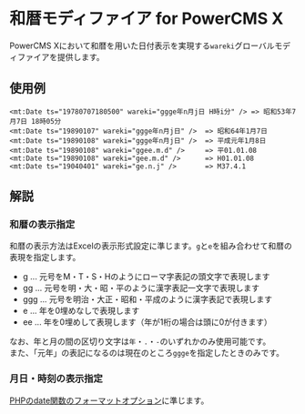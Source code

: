 # 和暦モディファイア for PowerCMS X

PowerCMS Xにおいて和暦を用いた日付表示を実現する`wareki`グローバルモディファイアを提供します。

## 使用例

```
<mt:Date ts="19780707180500" wareki="ggge年n月j日 H時i分" /> => 昭和53年7月7日 18時05分
<mt:Date ts="19890107" wareki="ggge年n月j日" />  => 昭和64年1月7日
<mt:Date ts="19890108" wareki="ggge年n月j日" />  => 平成元年1月8日
<mt:Date ts="19890108" wareki="ggee.m.d" />     => 平01.01.08
<mt:Date ts="19890108" wareki="gee.m.d" />      => H01.01.08
<mt:Date ts="19040401" wareki="ge.n.j" />       => M37.4.1
```

## 解説

### 和暦の表示指定

和暦の表示方法はExcelの表示形式設定に準じます。`g`と`e`を組み合わせて和暦の表現を指定します。

- g ... 元号をM・T・S・Hのようにローマ字表記の頭文字で表現します
- gg ... 元号を明・大・昭・平のように漢字表記一文字で表現します
- ggg ... 元号を明治・大正・昭和・平成のように漢字表記で表現します
- e ... 年を0埋めなしで表現します
- ee ... 年を0埋めして表現します（年が1桁の場合は頭に0が付きます）

なお、年と月の間の区切り文字は`年`・`.`・`-`のいずれかのみ使用可能です。  
また、「元年」の表記になるのは現在のところ`ggge`を指定したときのみです。

### 月日・時刻の表示指定

[PHPのdate関数のフォーマットオプション](http://php.net/manual/ja/function.date.php)に準じます。
